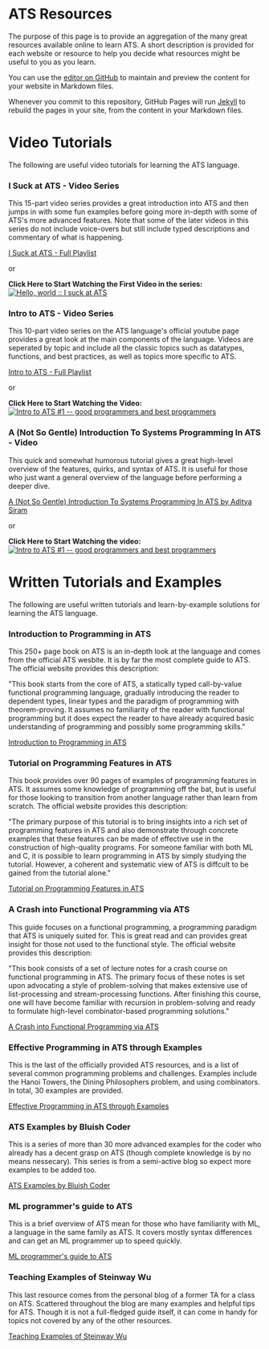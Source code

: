 # ATS Resources

The purpose of this page is to provide an aggregation of the many great resources available online to learn ATS. A short description is provided for each website or resource to help you decide what resources might be useful to you as you learn.


You can use the [editor on GitHub](https://github.com/dpneary/ATS-Intro/edit/master/README.md) to maintain and preview the content for your website in Markdown files.

Whenever you commit to this repository, GitHub Pages will run [Jekyll](https://jekyllrb.com/) to rebuild the pages in your site, from the content in your Markdown files.

# Video Tutorials

The following are useful video tutorials for learning the ATS language.

### I Suck at ATS - Video Series

This 15-part video series provides a great introduction into ATS and then jumps in with some fun examples before going more in-depth with some of ATS's more advanced features. Note that some of the later videos in this series do not include voice-overs but still include typed descriptions and commentary of what is happening. 

[I Suck at ATS - Full Playlist](https://www.youtube.com/playlist?list=PL6BIXG1a4elukfR7-CDrlCwICk-7K7XI-)

or

**Click Here to Start Watching the First Video in the series:**
[![Hello, world :: I suck at ATS](https://img.youtube.com/vi/Xkg_EmERYRE/hqdefault.jpg)](https://www.youtube.com/watch?v=Xkg_EmERYRE)




### Intro to ATS - Video Series

This 10-part video series on the ATS language's official youtube page provides a great look at the main components of the language. Videos are seperated by topic and include all the classic topics such as datatypes, functions, and best practices, as well as topics more specific to ATS.

[Intro to ATS - Full Playlist](https://www.youtube.com/playlist?list=PL6BIXG1a4elukfR7-CDrlCwICk-7K7XI-)

or

**Click Here to Start Watching the Video:**
[![Intro to ATS #1 -- good programmers and best programmers](https://img.youtube.com/vi/kl7vrWdxTPQ/maxresdefault.jpg)](https://www.youtube.com/watch?v=kl7vrWdxTPQ&list=PL6BIXG1a4elsauhh56i5nryB_4K4GMbFq)




### A (Not So Gentle) Introduction To Systems Programming In ATS - Video

This quick and somewhat humorous tutorial gives a great high-level overview of the features, quirks, and syntax of ATS. It is useful for those who just want a general overview of the language before performing a deeper dive.

[A (Not So Gentle) Introduction To Systems Programming In ATS by Aditya Siram](https://www.youtube.com/watch?v=zt0OQb1DBko)

or

**Click Here to Start Watching the video:**
[![Intro to ATS #1 -- good programmers and best programmers](https://img.youtube.com/vi/zt0OQb1DBko/maxresdefault.jpg)](https://www.youtube.com/watch?v=zt0OQb1DBko)








# Written Tutorials and Examples

The following are useful written tutorials and learn-by-example solutions for learning the ATS language.

### Introduction to Programming in ATS

This 250+ page book on ATS is an in-depth look at the language and comes from the official ATS wesbite. It is by far the most complete guide to ATS. The official website provides this description:

"This book starts from the core of ATS, a statically typed call-by-value functional programming language, gradually introducing the reader to dependent types, linear types and the paradigm of programming with theorem-proving. It assumes no familiarity of the reader with functional programming but it does expect the reader to have already acquired basic understanding of programming and possibly some programming skills."

[Introduction to Programming in ATS](http://ats-lang.sourceforge.net/DOCUMENT/INT2PROGINATS/HTML/INT2PROGINATS-BOOK-onechunk.html)





### Tutorial on Programming Features in ATS

This book provides over 90 pages of examples of programming features in ATS. It assumes some knowledge of programming off the bat, but is useful for those looking to transition from another language rather than learn from scratch. The official website provides this description:

"The primary purpose of this tutorial is to bring insights into a rich set of programming features in ATS and also demonstrate through concrete examples that these features can be made of effective use in the construction of high-quality programs. For someone familiar with both ML and C, it is possible to learn programming in ATS by simply studying the tutorial. However, a coherent and systematic view of ATS is diffcult to be gained from the tutorial alone."

[Tutorial on Programming Features in ATS](http://ats-lang.sourceforge.net/DOCUMENT/ATS2TUTORIAL/HTML/ATS2TUTORIAL-BOOK-onechunk.html)







### A Crash into Functional Programming via ATS

This guide focuses on a functional programming, a programming paradigm that ATS is uniquely suited for. This is great read and can provides great insight for those not used to the functional style. The official website provides this description:

"This book consists of a set of lecture notes for a crash course on functional programming in ATS. The primary focus of these notes is set upon advocating a style of problem-solving that makes extensive use of list-processing and stream-processing functions. After finishing this course, one will have become familiar with recursion in problem-solving and ready to formulate high-level combinator-based programming solutions."

[A Crash into Functional Programming via ATS](http://ats-lang.sourceforge.net/DOCUMENT/ATS2FUNCRASH/HTML/book1.html)





### Effective Programming in ATS through Examples

This is the last of the officially provided ATS resources, and is a list of several common programming problems and challenges. Examples include the Hanoi Towers, the Dining Philosophers problem, and using combinators. In total, 30 examples are provided.

[Effective Programming in ATS through Examples](http://ats-lang.sourceforge.net/EXAMPLE/EFFECTIVATS/)







### ATS Examples by Bluish Coder

This is a series of more than 30 more advanced examples for the coder who already has a decent grasp on ATS (though complete knowledge is by no means nessecary). This series is from a semi-active blog so expect more examples to be added too.

[ATS Examples by Bluish Coder](https://bluishcoder.co.nz/tags/ats/)






### ML programmer's guide to ATS

This is a brief overview of ATS mean for those who have familiarity with ML, a language in the same family as ATS. It covers mostly syntax differences and can get an ML programmer up to speed quickly.

[ML programmer's guide to ATS](http://cs.likai.org/ats/ml-programmers-guide-to-ats)



### Teaching Examples of Steinway Wu

This last resource comes from the personal blog of a former TA for a class on ATS. Scattered throughout the blog are many examples and helpful tips for ATS. Though it is not a full-fledged guide itself, it can come in handy for topics not covered by any of the other resources.

[Teaching Examples of Steinway Wu](http://steinwaywu.com/categories/)


